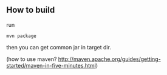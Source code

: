 How to build
------------

run 

	mvn package
	
then you can get common jar in target dir.

(how to use maven? http://maven.apache.org/guides/getting-started/maven-in-five-minutes.html)